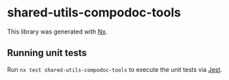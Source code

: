 # shared-utils-compodoc-tools

This library was generated with [Nx](https://nx.dev).

## Running unit tests

Run `nx test shared-utils-compodoc-tools` to execute the unit tests via [Jest](https://jestjs.io).
